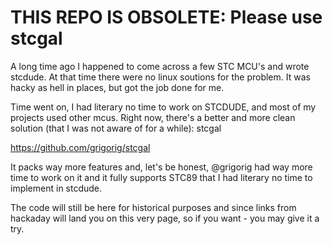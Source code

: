 # THIS REPO IS OBSOLETE: Please use stcgal

A long time ago I happened to come across a few STC MCU's and wrote stcdude. At that time there were no linux soutions for the problem. It was hacky as hell in places, but got the job done for me.  

Time went on, I had literary no time to work on STCDUDE, and most of my projects used other mcus. Right now, there's a better and more clean solution (that I was not aware of for a while): stcgal 

https://github.com/grigorig/stcgal

It packs way more features and, let's be honest, @grigorig had way more time to work on it and it fully supports STC89 that I had literary no time to implement in stcdude.

The code will still be here for historical purposes and since links from hackaday will land you on this very page, so if you want - you may give it a try. 


